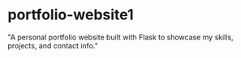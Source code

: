 # portfolio-website1
"A personal portfolio website built with Flask to showcase my skills, projects, and contact info."
